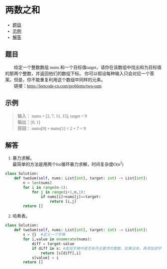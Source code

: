 <font face="Microsoft YaHei">
    
# 两数之和

- [题目](#题目)
- [示例](#示例)
- [解答](#解答)

## 题目
&emsp;&emsp;给定一个整数数组 nums 和一个目标值target，请你在该数组中找出和为目标值的那两个整数，并返回他们的数组下标。
你可以假设每种输入只会对应一个答案。但是，你不能重复利用这个数组中同样的元素。<br/>
&emsp;&emsp;链接：https://leetcode-cn.com/problems/two-sum

## 示例
>输入： nums = [2, 7, 11, 15], target = 9<br/>
输出：[0, 1]<br/>
原因： nums[0] + nums[1] = 2 + 7 = 9<br/>


## 解答
1. 暴力求解。<br/>
最简单的方法是用两个for循环暴力求解，时间复杂度O(n<sup>2</sup>)
```python
class Solution:
    def twoSum(self, nums: List[int], target: int) -> List[int]:
        n = len(nums)
        for i in range(n-1):
            for j in range(i+1,n,1):
                if nums[i]+nums[j]==target:
                    return [i,j]
        return [] 
```
2. 哈希表。<br/>
```python
class Solution:
    def twoSum(self, nums: List[int], target: int) -> List[int]:
        s = {}  #定义一个字典
        for i,value in enumerate(nums):
            diff = target-value
            if diff in s: #查找字典中是否有符合要求的整数，如果没有，再添加进字典中。既提高效率，也避免重复利用nums数组中同样的元素
                return [s[diff],i]
            s[value] = i   
        return []
```

</font>
